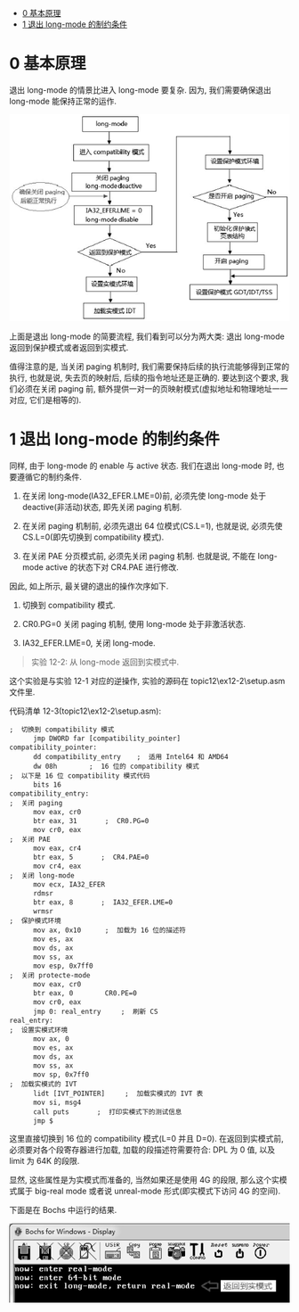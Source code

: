 
<!-- @import "[TOC]" {cmd="toc" depthFrom=1 depthTo=6 orderedList=false} -->

<!-- code_chunk_output -->

- [0 基本原理](#0-基本原理)
- [1 退出 long-mode 的制约条件](#1-退出-long-mode-的制约条件)

<!-- /code_chunk_output -->

# 0 基本原理

退出 long-mode 的情景比进入 long\-mode 要复杂. 因为, 我们需要确保退出 long\-mode 能保持正常的运作.

![config](./images/10.png)

上面是退出 long\-mode 的简要流程, 我们看到可以分为两大类: 退出 long\-mode 返回到保护模式或者返回到实模式.

值得注意的是, 当关闭 paging 机制时, 我们需要保持后续的执行流能够得到正常的执行, 也就是说, 失去页的映射后, 后续的指令地址还是正确的. 要达到这个要求, 我们必须在关闭 paging 前, 额外提供一对一的页映射模式(虚拟地址和物理地址一一对应, 它们是相等的).

# 1 退出 long-mode 的制约条件

同样, 由于 long\-mode 的 enable 与 active 状态. 我们在退出 long\-mode 时, 也要遵循它的制约条件.

1) 在关闭 long\-mode(IA32\_EFER.LME=0)前, 必须先使 long\-mode 处于 deactive(非活动)状态, 即先关闭 paging 机制.

2) 在关闭 paging 机制前, 必须先退出 64 位模式(CS.L=1), 也就是说, 必须先使 CS.L=0(即先切换到 compatibility 模式).

3) 在关闭 PAE 分页模式前, 必须先关闭 paging 机制. 也就是说, 不能在 long-mode active 的状态下对 CR4.PAE 进行修改.

因此, 如上所示, 最关键的退出的操作次序如下.

1) 切换到 compatibility 模式.

2) CR0.PG=0 关闭 paging 机制, 使用 long\-mode 处于非激活状态.

3) IA32\_EFER.LME=0, 关闭 long\-mode.

>实验 12-2: 从 long\-mode 返回到实模式中.

这个实验是与实验 12\-1 对应的逆操作, 实验的源码在 topic12\ex12\-2\setup.asm 文件里.

代码清单 12\-3(topic12\ex12-2\setup.asm):

```assembly
;  切换到 compatibility 模式
      jmp DWORD far [compatibility_pointer]
compatibility_pointer:
      dd compatibility_entry    ;  适用 Intel64 和 AMD64
      dw 08h        ;  16 位的 compatibility 模式
;  以下是 16 位 compatibility 模式代码
      bits 16
compatibility_entry:
;  关闭 paging
      mov eax, cr0
      btr eax, 31       ;  CR0.PG=0
      mov cr0, eax
;  关闭 PAE
      mov eax, cr4
      btr eax, 5       ;  CR4.PAE=0
      mov cr4, eax
;  关闭 long-mode
      mov ecx, IA32_EFER
      rdmsr
      btr eax, 8       ;  IA32_EFER.LME=0
      wrmsr
;  保护模式环境
      mov ax, 0x10      ;  加载为 16 位的描述符
      mov es, ax
      mov ds, ax
      mov ss, ax
      mov esp, 0x7ff0
;  关闭 protecte-mode
      mov eax, cr0
      btr eax, 0        CR0.PE=0
      mov cr0, eax
      jmp 0: real_entry     ;  刷新 CS
real_entry:
;  设置实模式环境
      mov ax, 0
      mov es, ax
      mov ds, ax
      mov ss, ax
      mov sp, 0x7ff0
;  加载实模式的 IVT
      lidt [IVT_POINTER]     ;  加载实模式的 IVT 表
      mov si, msg4
      call puts       ;  打印实模式下的测试信息
      jmp $
```

这里直接切换到 16 位的 compatibility 模式(L=0 并且 D=0). 在返回到实模式前, 必须要对各个段寄存器进行加载, 加载的段描述符需要符合: DPL 为 0 值, 以及 limit 为 64K 的段限.

显然, 这些属性是为实模式而准备的, 当然如果还是使用 4G 的段限, 那么这个实模式属于 big\-real mode 或者说 unreal-mode 形式(即实模式下访问 4G 的空间).

下面是在 Bochs 中运行的结果.

![config](./images/11.png)
